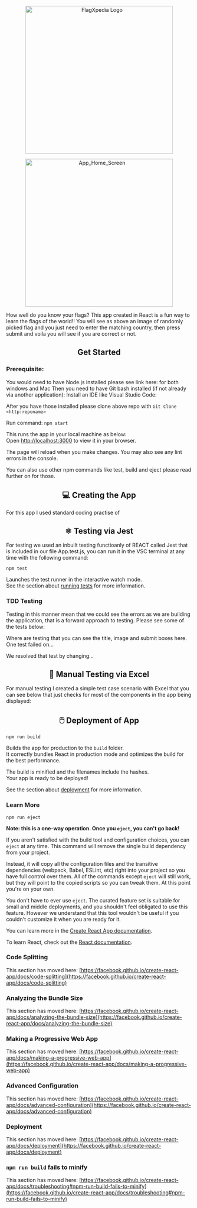 <p align="center">
    <img width="400" src="https://github.com/user-attachments/assets/5480f772-29aa-4c80-9588-802b3cb7bcd1" alt="FlagXpedia Logo">
</p>
<p align="center">
    <img width="400" src="" alt="App_Home_Screen">
</p>

How well do you know your flags? This app created in React is a fun way to learn the flags of the world!! You will see as above an image of randomly picked flag and you just need to enter the matching country, then press submit and voila you will see if you are correct or not. 

<h2 align="center" color="Blue">Get Started</h2>

### Prerequisite:

You would need to have Node.js installed please see link here:  for both windows and Mac
Then you need to have Git bash installed (if not already via another application): 
Install an IDE like Visual Studio Code: 

After you have those installed please clone above repo with
`Git Clone <http:reponame>`

Run command:
`npm start`

This runs the app in your local machine as below:\
Open [http://localhost:3000](http://localhost:3000) to view it in your browser.

The page will reload when you make changes. You may also see any lint errors in the console.

You can also use other npm commands like test, build and eject please read further on for those.

<h2 align="center" color="Blue"> 💻 Creating the App</h2>

For this app I used standard coding practise of




<h2 align="center" color="Blue"> ⚛️ Testing via Jest</h2>

For testing we used an inbuilt testing functioanly of REACT called Jest that is included in our file App.test.js, you can run it in the VSC terminal at any time with the following command:

`npm test`

Launches the test runner in the interactive watch mode.\
See the section about [running tests](https://facebook.github.io/create-react-app/docs/running-tests) for more information.

### TDD Testing
Testing in this manner mean that we could see the errors as we are building the application, that is a forward approach to testing. Please see some of the tests below:








Where are testing that you can see the title, image and submit boxes here. One test failed on...

We resolved that test by changing...

<h2 align="center" color="Blue"> 📇 Manual Testing via Excel</h2>

For manual testing I created a simple test case scenario with Excel that you can see below that just checks for most of the components in the app being displayed:






<h2 align="center" color="Blue"> 🖱️ Deployment of App </h2>

`npm run build`

Builds the app for production to the `build` folder.\
It correctly bundles React in production mode and optimizes the build for the best performance.

The build is minified and the filenames include the hashes.\
Your app is ready to be deployed!


See the section about [deployment](https://facebook.github.io/create-react-app/docs/deployment) for more information.


### Learn More

`npm run eject`

**Note: this is a one-way operation. Once you `eject`, you can't go back!**

If you aren't satisfied with the build tool and configuration choices, you can `eject` at any time. This command will remove the single build dependency from your project.

Instead, it will copy all the configuration files and the transitive dependencies (webpack, Babel, ESLint, etc) right into your project so you have full control over them. All of the commands except `eject` will still work, but they will point to the copied scripts so you can tweak them. At this point you're on your own.

You don't have to ever use `eject`. The curated feature set is suitable for small and middle deployments, and you shouldn't feel obligated to use this feature. However we understand that this tool wouldn't be useful if you couldn't customize it when you are ready for it.

You can learn more in the [Create React App documentation](https://facebook.github.io/create-react-app/docs/getting-started).

To learn React, check out the [React documentation](https://reactjs.org/).

### Code Splitting

This section has moved here: [https://facebook.github.io/create-react-app/docs/code-splitting](https://facebook.github.io/create-react-app/docs/code-splitting)

### Analyzing the Bundle Size

This section has moved here: [https://facebook.github.io/create-react-app/docs/analyzing-the-bundle-size](https://facebook.github.io/create-react-app/docs/analyzing-the-bundle-size)

### Making a Progressive Web App

This section has moved here: [https://facebook.github.io/create-react-app/docs/making-a-progressive-web-app](https://facebook.github.io/create-react-app/docs/making-a-progressive-web-app)

### Advanced Configuration

This section has moved here: [https://facebook.github.io/create-react-app/docs/advanced-configuration](https://facebook.github.io/create-react-app/docs/advanced-configuration)

### Deployment

This section has moved here: [https://facebook.github.io/create-react-app/docs/deployment](https://facebook.github.io/create-react-app/docs/deployment)

### `npm run build` fails to minify

This section has moved here: [https://facebook.github.io/create-react-app/docs/troubleshooting#npm-run-build-fails-to-minify](https://facebook.github.io/create-react-app/docs/troubleshooting#npm-run-build-fails-to-minify)
